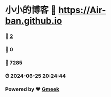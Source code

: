 # 小小的博客 :link: https://Air-ban.github.io 
### :page_facing_up: [2](https://Air-ban.github.io/tag.html) 
### :speech_balloon: 0 
### :hibiscus: 7285 
### :alarm_clock: 2024-06-25 20:24:44 
### Powered by :heart: [Gmeek](https://github.com/Meekdai/Gmeek)
